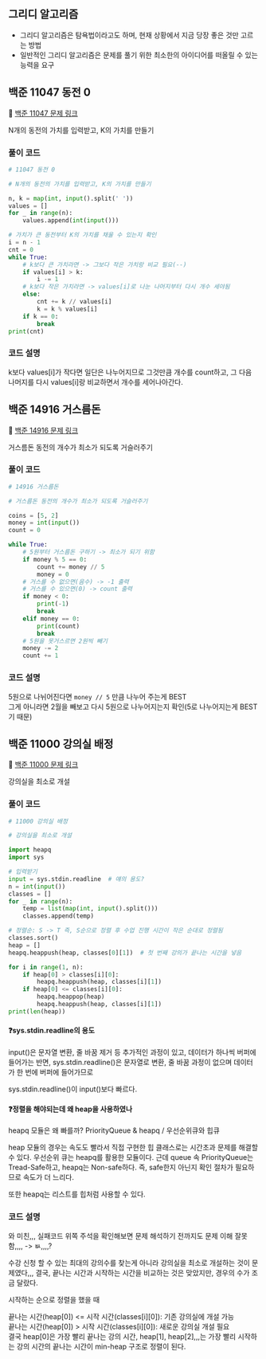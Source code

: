 ## 그리디 알고리즘

- 그리디 알고리즘은 탐욕법이라고도 하며, 현재 상황에서 지금 당장 좋은 것만 고르는 방법
- 일반적인 그리디 알고리즘은 문제를 풀기 위한 최소한의 아이디어를 떠올릴 수 있는 능력을 요구

## 백준 11047 동전 0

📌 [백준 11047 문제 링크](https://www.acmicpc.net/problem/11047) <br>

N개의 동전의 가치를 입력받고, K의 가치를 만들기

### 풀이 코드

```python
# 11047 동전 0

# N개의 동전의 가치를 입력받고, K의 가치를 만들기

n, k = map(int, input().split(' '))
values = []
for _ in range(n):
    values.append(int(input()))

# 가치가 큰 동전부터 K의 가치를 채울 수 있는지 확인
i = n - 1
cnt = 0
while True:
    # k보다 큰 가치라면 -> 그보다 작은 가치랑 비교 필요(--)
    if values[i] > k:
        i -= 1
    # k보다 작은 가치라면 -> values[i]로 나눈 나머지부터 다시 개수 세야됨
    else:
        cnt += k // values[i]
        k = k % values[i]
    if k == 0:
        break
print(cnt)
```

### 코드 설명

k보다 values[i]가 작다면 일단은 나누어지므로 그것만큼 개수를 count하고, 그 다음 나머지를 다시 values[i]랑 비교하면서 개수를 세어나아간다.

## 백준 14916 거스름돈

📌 [백준 14916 문제 링크](https://www.acmicpc.net/problem/14916) <br>

거스름돈 동전의 개수가 최소가 되도록 거슬러주기

### 풀이 코드

```python
# 14916 거스름돈

# 거스름돈 동전의 개수가 최소가 되도록 거슬러주기

coins = [5, 2]
money = int(input())
count = 0

while True:
    # 5원부터 거스름돈 구하기 -> 최소가 되기 위함
    if money % 5 == 0:
        count += money // 5
        money = 0
    # 거스를 수 없으면(음수) -> -1 출력
    # 거스를 수 있으면(0) -> count 출력
    if money < 0:
        print(-1)
        break
    elif money == 0:
        print(count)
        break
    # 5원을 못거스르면 2원씩 빼기
    money -= 2
    count += 1
```

### 코드 설명

5원으로 나뉘어진다면 `money // 5` 만큼 나누어 주는게 BEST <br>
그게 아니라면 2월을 빼보고 다시 5원으로 나누어지는지 확인(5로 나누어지는게 BEST기 때문)

## 백준 11000 강의실 배정

📌 [백준 11000 문제 링크](https://www.acmicpc.net/problem/11000) <br>

강의실을 최소로 개설

### 풀이 코드

```python
# 11000 강의실 배정

# 강의실을 최소로 개설

import heapq
import sys

# 입력받기
input = sys.stdin.readline  # 얘의 용도?
n = int(input())
classes = []
for _ in range(n):
    temp = list(map(int, input().split()))
    classes.append(temp)

# 정렬순: S -> T 즉, S순으로 정렬 후 수업 진행 시간이 작은 순대로 정렬됨
classes.sort()
heap = []
heapq.heappush(heap, classes[0][1])  # 첫 번째 강의가 끝나는 시간을 넣음

for i in range(1, n):
    if heap[0] > classes[i][0]:
        heapq.heappush(heap, classes[i][1])
    if heap[0] <= classes[i][0]:
        heapq.heappop(heap)
        heapq.heappush(heap, classes[i][1])
print(len(heap))
```
#### ❓sys.stdin.readline의 용도

input()은 문자열 변환, 줄 바꿈 제거 등 추가적인 과정이 있고, 데이터가 하나씩 버퍼에 들어가는 반면, sys.stdin.readline()은 문자열로 변환, 줄 바꿈 과정이 없으며 데이터가 한 번에 버퍼에 들어가므로

sys.stdin.readline()이 input()보다 빠르다.

#### ❓정렬을 해야되는데 왜 heap을 사용하였나

heapq 모듈은 왜 빠를까?
PriorityQueue & heapq / 우선순위큐와 힙큐 <br>

heap 모듈의 경우는 속도도 빨라서 직접 구현한 힙 클래스로는 시간초과 문제를 해결할 수 있다. 우선순위 큐는 heapq를 활용한 모듈이다. 근데 queue 속 PriorityQueue는 Tread-Safe하고, heapq는 Non-safe하다. 즉, safe한지 아닌지 확인 절차가 필요하므로 속도가 더 느리다. <br>

또한 heapq는 리스트를 힙처럼 사용할 수 있다.

### 코드 설명

와 미친,,, 실패코드 위쪽 주석을 확인해보면 문제 해석하기 전까지도 문제 이해 잘못함,,,, -> ㅄ,,,,? <br>

수강 신청 할 수 있는 최대의 강의수를 찾는게 아니라 강의실을 최소로 개설하는 것이 문제였다,,,
결국, 끝나는 시간과 시작하는 시간을 비교하는 것은 맞았지만, 경우의 수가 조금 달랐다. <br>

시작하는 순으로 정렬을 했을 때 <br>

끝나는 시간(heap[0]) <= 시작 시간(classes[i][0]): 기존 강의실에 개설 가능 <br>
끝나는 시간(heap[0]) > 시작 시간(classes[i][0]): 새로운 강의실 개설 필요 <br> 
결국 heap[0]은 가장 빨리 끝나는 강의 시간, heap[1], heap[2],,,는 가장 빨리 시작하는 강의 시간의 끝나는 시간이 min-heap 구조로 정렬이 된다.